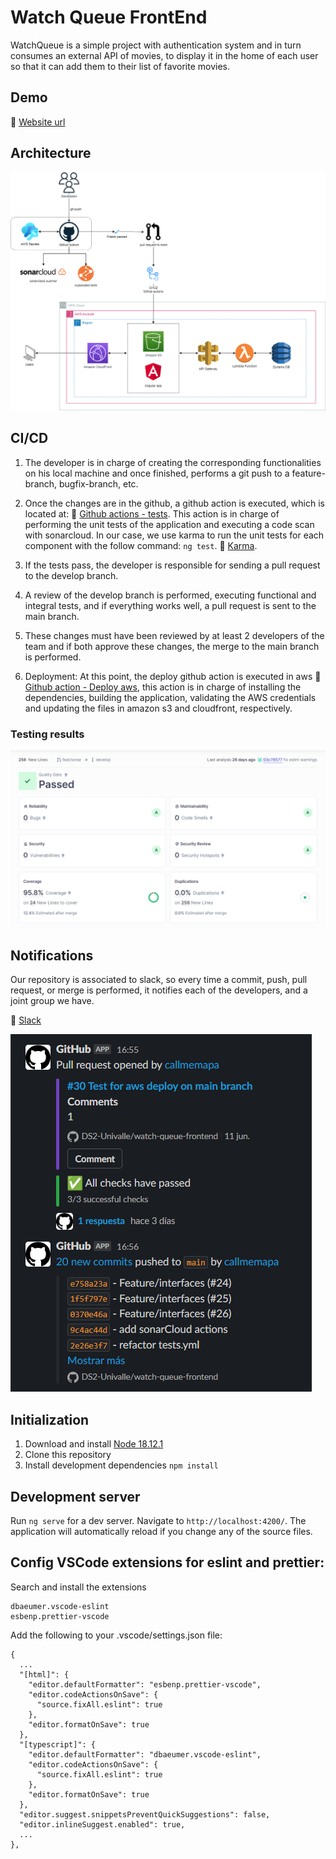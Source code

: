 
# Watch Queue FrontEnd

WatchQueue is a simple project with authentication system and in turn consumes an external API of movies, to display it in the home of each user so that it can add them to their list of favorite movies.

## Demo

:link: [Website url](https://d6z4dhdk2wcm6.cloudfront.net)

## Architecture

![Architecture](/public/images/architecture.png)

## CI/CD

1. The developer is in charge of creating the corresponding functionalities on his local machine and once finished, performs a git push to a feature-branch, bugfix-branch, etc.

2. Once the changes are in the github, a github action is executed, which is located at: :link: [Github actions - tests](https://github.com/DS2-Univalle/watch-queue-frontend/blob/main/.github/workflows/tests.yml). This action is in charge of performing the unit tests of the application and executing a code scan with sonarcloud.
In our case, we use karma to run the unit tests for each component with the follow command: `ng test`. :link: [Karma](https://karma-runner.github.io).


3. If the tests pass, the developer is responsible for sending a pull request to the develop branch.

4. A review of the develop branch is performed, executing functional and integral tests, and if everything works well, a pull request is sent to the main branch.

5. These changes must have been reviewed by at least 2 developers of the team and if both approve these changes, the merge to the main branch is performed.

6. Deployment: At this point, the deploy github action is executed in aws :link: [Github action - Deploy aws](https://github.com/DS2-Univalle/watch-queue-frontend/blob/main/.github/workflows/deploy-aws.yml), this action is in charge of installing the dependencies, building the application, validating the AWS credentials and updating the files in amazon s3 and cloudfront, respectively.

### Testing results

![Sonarcloud](/public/images/sonarcloud.png)

## Notifications

Our repository is associated to slack, so every time a commit, push, pull request, or merge is performed, it notifies each of the developers, and a joint group we have.

:link: [Slack](https://app.slack.com/client/T053Q1SDB5E/C0532R2T528)

![Slack](/public/images/slack.png)

## Initialization 
1. Download and install [Node 18.12.1](https://nodejs.org/download/release/v18.12.1/)
2. Clone this repository 
3. Install development dependencies
  `npm install` 

## Development server

Run `ng serve` for a dev server. Navigate to `http://localhost:4200/`. The application will automatically reload if you change any of the source files.


## Config VSCode extensions for eslint and prettier:
Search and install the extensions
```
dbaeumer.vscode-eslint
esbenp.prettier-vscode
```
Add the following to your .vscode/settings.json file:
```
{
  ...
  "[html]": {
    "editor.defaultFormatter": "esbenp.prettier-vscode",
    "editor.codeActionsOnSave": {
      "source.fixAll.eslint": true
    },
    "editor.formatOnSave": true
  },
  "[typescript]": {
    "editor.defaultFormatter": "dbaeumer.vscode-eslint",
    "editor.codeActionsOnSave": {
      "source.fixAll.eslint": true
    },
    "editor.formatOnSave": true
  },
  "editor.suggest.snippetsPreventQuickSuggestions": false,
  "editor.inlineSuggest.enabled": true,
  ...
},

```